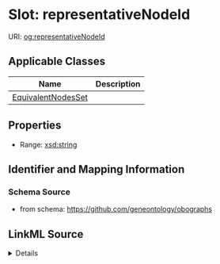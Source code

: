 # Slot: representativeNodeId

URI: [og:representativeNodeId](https://github.com/geneontology/obographs/representativeNodeId)



<!-- no inheritance hierarchy -->




## Applicable Classes

| Name | Description |
| --- | --- |
[EquivalentNodesSet](EquivalentNodesSet.md) | 






## Properties

* Range: [xsd:string](http://www.w3.org/2001/XMLSchema#string)







## Identifier and Mapping Information







### Schema Source


* from schema: https://github.com/geneontology/obographs




## LinkML Source

<details>
```yaml
name: representativeNodeId
from_schema: https://github.com/geneontology/obographs
rank: 1000
alias: representativeNodeId
domain_of:
- EquivalentNodesSet
range: string

```
</details>